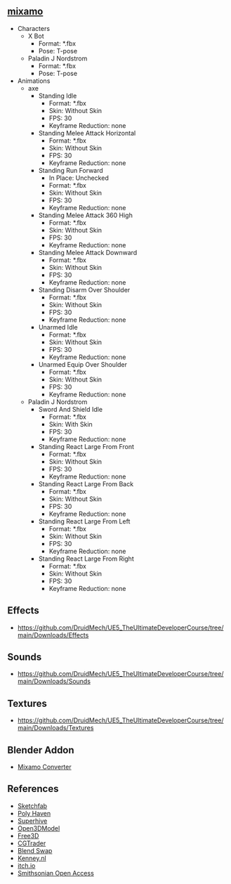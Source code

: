 ## [mixamo](https://www.mixamo.com/)
- Characters
  - X Bot 
    - Format: *.fbx
    - Pose: T-pose
  - Paladin J Nordstrom 
    - Format: *.fbx
    - Pose: T-pose
- Animations
  - axe 
    - Standing Idle
      - Format: *.fbx
      - Skin: Without Skin
      - FPS: 30
      - Keyframe Reduction: none
    - Standing Melee Attack Horizontal 
      - Format: *.fbx
      - Skin: Without Skin
      - FPS: 30
      - Keyframe Reduction: none
    - Standing Run Forward 
      - In Place: Unchecked
      - Format: *.fbx
      - Skin: Without Skin
      - FPS: 30
      - Keyframe Reduction: none
    - Standing Melee Attack 360 High
      - Format: *.fbx
      - Skin: Without Skin
      - FPS: 30
      - Keyframe Reduction: none
    - Standing Melee Attack Downward
      - Format: *.fbx
      - Skin: Without Skin
      - FPS: 30
      - Keyframe Reduction: none
    - Standing Disarm Over Shoulder
      - Format: *.fbx
      - Skin: Without Skin
      - FPS: 30
      - Keyframe Reduction: none
    - Unarmed Idle
      - Format: *.fbx
      - Skin: Without Skin
      - FPS: 30
      - Keyframe Reduction: none
    - Unarmed Equip Over Shoulder
      - Format: *.fbx
      - Skin: Without Skin
      - FPS: 30
      - Keyframe Reduction: none  
  - Paladin J Nordstrom 
    - Sword And Shield Idle
      - Format: *.fbx
      - Skin: With Skin
      - FPS: 30
      - Keyframe Reduction: none  
    - Standing React Large From Front
      - Format: *.fbx
      - Skin: Without Skin
      - FPS: 30
      - Keyframe Reduction: none  
    - Standing React Large From Back
      - Format: *.fbx
      - Skin: Without Skin
      - FPS: 30
      - Keyframe Reduction: none 
    - Standing React Large From Left
      - Format: *.fbx
      - Skin: Without Skin
      - FPS: 30
      - Keyframe Reduction: none 
    - Standing React Large From Right
      - Format: *.fbx
      - Skin: Without Skin
      - FPS: 30
      - Keyframe Reduction: none 

## Effects
- https://github.com/DruidMech/UE5_TheUltimateDeveloperCourse/tree/main/Downloads/Effects

## Sounds
- https://github.com/DruidMech/UE5_TheUltimateDeveloperCourse/tree/main/Downloads/Sounds

## Textures
- https://github.com/DruidMech/UE5_TheUltimateDeveloperCourse/tree/main/Downloads/Textures

## Blender Addon
- [Mixamo Converter](https://github.com/brkeejp/mixamo_converter)

## References 
- [Sketchfab](https://sketchfab.com/)
- [Poly Haven](https://polyhaven.com/)
- [Superhive](https://superhivemarket.com/)
- [Open3DModel](https://open3dmodel.com/)
- [Free3D](https://free3d.com/)
- [CGTrader](https://www.cgtrader.com/)
- [Blend Swap](https://www.blendswap.com/)
- [Kenney.nl](https://kenney.nl/)
- [itch.io](https://itch.io/)
- [Smithsonian Open Access](https://www.si.edu/openaccess)